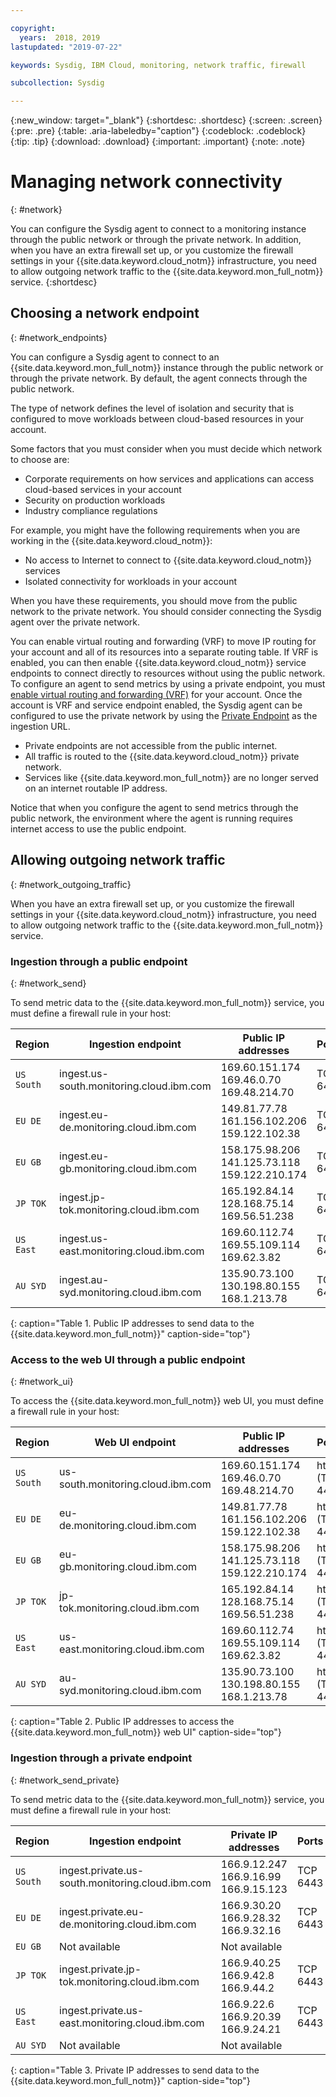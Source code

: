 ```yaml
---

copyright:
  years:  2018, 2019
lastupdated: "2019-07-22"

keywords: Sysdig, IBM Cloud, monitoring, network traffic, firewall

subcollection: Sysdig

---
```


{:new_window: target="_blank"}
{:shortdesc: .shortdesc}
{:screen: .screen}
{:pre: .pre}
{:table: .aria-labeledby="caption"}
{:codeblock: .codeblock}
{:tip: .tip}
{:download: .download}
{:important: .important}
{:note: .note}

 
# Managing network connectivity
{: #network}

You can configure the Sysdig agent to connect to a monitoring instance through the public network or through the private network. In addition, when you have an extra firewall set up, or you customize the firewall settings in your {{site.data.keyword.cloud_notm}} infrastructure, you need to allow outgoing network traffic to the {{site.data.keyword.mon_full_notm}} service. 
{:shortdesc}


## Choosing a network endpoint
{: #network_endpoints}

You can configure a Sysdig agent to connect to an {{site.data.keyword.mon_full_notm}} instance through the public network or through the private network. By default, the agent connects through the public network.

The type of network defines the level of isolation and security that is configured to move workloads between cloud-based resources in your account. 

Some factors that you must consider when you must decide which network to choose are:
* Corporate requirements on how services and applications can access cloud-based services in your account
* Security on production workloads
* Industry compliance regulations

For example, you might have the following requirements when you are working in the {{site.data.keyword.cloud_notm}}:
* No access to Internet to connect to {{site.data.keyword.cloud_notm}} services
* Isolated connectivity for workloads in your account

When you have these requirements, you should move from the public network to the private network. You should consider connecting the Sysdig agent over the private network. 

You can enable virtual routing and forwarding (VRF) to move IP routing for your account and all of its resources into a separate routing table. If VRF is enabled, you can then enable {{site.data.keyword.cloud_notm}} service endpoints to connect directly to resources without using the public network. To configure an agent to send metrics by using a private endpoint, you must [enable virtual routing and forwarding (VRF)](/docs/account?topic=account-vrf-service-endpoint) for your account. Once the account is VRF and service endpoint enabled, the Sysdig agent can be configured to use the private network by using the [Private Endpoint](/docs/services/Monitoring-with-Sysdig?topic=Sysdig-endpoints) as the ingestion URL.
* Private endpoints are not accessible from the public internet. 
* All traffic is routed to the {{site.data.keyword.cloud_notm}} private network. 
* Services like {{site.data.keyword.mon_full_notm}} are no longer served on an internet routable IP address.

Notice that when you configure the agent to send metrics through the public network, the environment where the agent is running requires internet access to use the public endpoint.




## Allowing outgoing network traffic
{: #network_outgoing_traffic}

When you have an extra firewall set up, or you customize the firewall settings in your {{site.data.keyword.cloud_notm}} infrastructure, you need to allow outgoing network traffic to the {{site.data.keyword.mon_full_notm}} service. 


### Ingestion through a public endpoint
{: #network_send}

To send metric data to the {{site.data.keyword.mon_full_notm}} service, you must define a firewall rule in your host:

| Region      | Ingestion endpoint                                | Public IP addresses                                     |   Ports    |
|-------------|---------------------------------------------------|---------------------------------------------------------|----------|
| `US South`  | ingest.us-south.monitoring.cloud.ibm.com          | 169.60.151.174 </br>169.46.0.70 </br>169.48.214.70      | TCP 6443 | 
| `EU DE`     | ingest.eu-de.monitoring.cloud.ibm.com             | 149.81.77.78 </br>161.156.102.206 </br>159.122.102.38   | TCP 6443 | 
| `EU GB`     | ingest.eu-gb.monitoring.cloud.ibm.com             | 158.175.98.206 </br>141.125.73.118 </br>159.122.210.174 | TCP 6443 | 
| `JP TOK`    | ingest.jp-tok.monitoring.cloud.ibm.com            | 165.192.84.14 </br>128.168.75.14 </br>169.56.51.238     | TCP 6443 | 
| `US East`   | ingest.us-east.monitoring.cloud.ibm.com           | 169.60.112.74</br> 169.55.109.114 </br> 169.62.3.82     | TCP 6443 |
| `AU SYD`    | ingest.au-syd.monitoring.cloud.ibm.com            | 135.90.73.100</br> 130.198.80.155 </br> 168.1.213.78     | TCP 6443 | 
{: caption="Table 1. Public IP addresses to send data to the {{site.data.keyword.mon_full_notm}}" caption-side="top"}


### Access to the web UI through a public endpoint
{: #network_ui}

To access the {{site.data.keyword.mon_full_notm}} web UI, you must define a firewall rule in your host:

| Region      | Web UI endpoint                        | Public IP addresses                                       |  Ports           |
|-------------|----------------------------------------|-----------------------------------------------------------|-----------------|
| `US South`  | us-south.monitoring.cloud.ibm.com      | 169.60.151.174 </br>169.46.0.70 </br>169.48.214.70        | https (TLS) 443 | 
| `EU DE`     | eu-de.monitoring.cloud.ibm.com         | 149.81.77.78 </br>161.156.102.206 </br>159.122.102.38     | https (TLS) 443 | 
| `EU GB`     | eu-gb.monitoring.cloud.ibm.com         | 158.175.98.206 </br>141.125.73.118 </br>159.122.210.174   | https (TLS) 443 | 
| `JP TOK`    | jp-tok.monitoring.cloud.ibm.com        | 165.192.84.14 </br>128.168.75.14 </br>169.56.51.238       | https (TLS) 443 |
| `US East`   | us-east.monitoring.cloud.ibm.com       | 169.60.112.74</br> 169.55.109.114 </br> 169.62.3.82       | https (TLS) 443 | 
| `AU SYD`    | au-syd.monitoring.cloud.ibm.com        | 135.90.73.100</br> 130.198.80.155 </br> 168.1.213.78      | https (TLS) 443 | 
{: caption="Table 2. Public IP addresses to access the {{site.data.keyword.mon_full_notm}} web UI" caption-side="top"}

### Ingestion through a private endpoint
{: #network_send_private}

To send metric data to the {{site.data.keyword.mon_full_notm}} service, you must define a firewall rule in your host:

| Region      | Ingestion endpoint                                | Private IP addresses                          |   Ports    |
|-------------|---------------------------------------------------|-----------------------------------------------|----------|
| `US South`  | ingest.private.us-south.monitoring.cloud.ibm.com  | 166.9.12.247 </br>166.9.16.99 </br>166.9.15.123  | TCP 6443 | 
| `EU DE`     | ingest.private.eu-de.monitoring.cloud.ibm.com     | 166.9.30.20 </br>166.9.28.32 </br>166.9.32.16  | TCP 6443 | 
| `EU GB`     | Not available                                     | Not available   | | 
| `JP TOK`    | ingest.private.jp-tok.monitoring.cloud.ibm.com    | 166.9.40.25 </br>166.9.42.8 </br>166.9.44.2 | TCP 6443 | 
| `US East`   | ingest.private.us-east.monitoring.cloud.ibm.com   | 166.9.22.6 </br>166.9.20.39 </br>166.9.24.21   | TCP 6443 | 
| `AU SYD`    | Not available                                     | Not available   |  | 
{: caption="Table 3. Private IP addresses to send data to the {{site.data.keyword.mon_full_notm}}" caption-side="top"}





